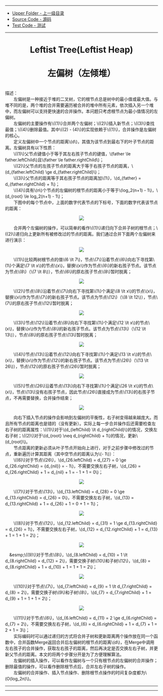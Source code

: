 --------
* [Upper Folder - 上一级目录](../)
* [Source Code - 源码](https://github.com/zhaochenyou/Way-to-Algorithm/blob/master/src/DataStructure/LeftistTree.hpp)
* [Test Code - 测试](https://github.com/zhaochenyou/Way-to-Algorithm/blob/master/src/DataStructure/LeftistTree.cpp)

--------

<div>
<h1 align="center">Leftist Tree(Leftist Heap)</h1>
<h1 align="center">左偏树（左倾堆）</h1>
<br>
描述： <br>
&emsp;&emsp;左偏树是一种接近于堆的二叉树，它的根节点总是树中的最小值或最大值。与堆不同的是，两个堆的合并需要遍历被合并的堆中所有元素，依次插入另一个堆中，而左偏树可以支持更快速的合并操作。本问题只考虑根节点为最小值情况的左偏树。 <br>
&emsp;&emsp;左偏树的主要操作有\((1)\)合并两个左偏树；\((2)\)插入新节点；\((3)\)查找最值；\((4)\)删除最值。其中\((2) - (4)\)的实现依赖于\((1)\)，合并操作是左偏树的核心。 <br>
&emsp;&emsp;定义左偏树中一个节点的距离\(d\)，其值为该节点到最右下的叶子节点的距离。左偏树具有以下性质： <br>
&emsp;&emsp;\((1)\)父节点键值小于等于其左右孩子节点的键值，\(father \le father.leftChild\)且\(father \le father.rightChild\)； <br>
&emsp;&emsp;\((2)\)父节点的左孩子节点的距离大于等于右孩子节点的距离，\(d_{father.leftChild} \ge d_{father.rightChild}\)； <br>
&emsp;&emsp;\((3)\)父节点的距离等于其右孩子节点的距离加\(1\)，\(d_{father} = d_{father.rightChild} + 1\)； <br>
&emsp;&emsp;\((4)\)具有\(n\)个节点的左偏树的根节点的距离小于等于\(log_2⁡(n+1) - 1\)，\(d_{root} \le log_2⁡(n+1) - 1\)； <br>
&emsp;&emsp;下图中的每个节点中，上面的数字代表节点的下标号，下面的数字代表该节点的距离： <br>
<p align="center"><img src="../res/LeftistTree1.png" /></p>
&emsp;&emsp;合并两个左偏树的操作，可以简单的看作\((1)\)递归向下合并子树的根节点；\((2)\)递归向上更新所有被修改过的节点的距离。我们通过合并下面两个左偏树来进行演示： <br>
<p align="center"><img src="../res/LeftistTree2.png" /></p>
&emsp;&emsp;\((1)\)比较两树根节点的值\(6 \lt 7\)，节点\(7\)沿着节点\(6\)向右下寻找第\(1\)个满足\(7 \lt x\)的节点\(x\)，替换\(x\)作为节点\(6\)的新右孩子节点。该节点为节点\(8\)（\(7 \lt 8\)），节点\(6\)的原右孩子节点\(8\)暂时脱离； <br>
<p align="center"><img src="../res/LeftistTree3.png" /></p>
&emsp;&emsp;\((2)\)节点\(8\)沿着节点\(7\)向右下寻找第\(1\)个满足\(8 \lt x\)的节点\(x\)，替换\(x\)作为节点\(7\)的新右孩子节点。该节点为节点\(12\)（\(8 \lt 12\)），节点\(7\)的原右孩子节点\(12\)暂时脱离； <br>
<p align="center"><img src="../res/LeftistTree4.png" /></p>
&emsp;&emsp;\((3)\)节点\(12\)沿着节点\(8\)向右下寻找第\(1\)个满足\(12 \lt x\)的节点\(x\)，替换\(x\)作为节点\(8\)的新右孩子节点。该节点为节点\(13\)（\(12 \lt 13\)），节点\(8\)的原右孩子节点\(13\)暂时脱离； <br>
<p align="center"><img src="../res/LeftistTree5.png" /></p>
&emsp;&emsp;\((4)\)节点\(13\)沿着节点\(12\)向右下寻找第\(1\)个满足\(13 \lt x\)的节点\(x\)，替换\(x\)作为节点\(12\)的新右孩子节点。该节点为节点\(26\)（\(13 \lt 26\)），节点\(12\)的原右孩子节点\(26\)暂时脱离； <br>
<p align="center"><img src="../res/LeftistTree6.png" /></p>
&emsp;&emsp;\((5)\)节点\(26\)沿着节点\(13\)向右下寻找第\(1\)个满足\(26 \lt x\)的节点\(x\)，节点\(13\)没有右孩子节点，因此节点\(26\)直接成为节点\(13\)的右孩子节点，不再需要替换，合并操作结束； <br>
<p align="center"><img src="../res/LeftistTree7.png" /></p>
&emsp;&emsp;向右下插入节点的操作会影响到左偏树的平衡性，右子树变得越来越庞大。而且所有节点的距离也是错的（没有更新）。实际上每一步合并操作后还需要检查左右子树的距离属性：\((1)\)对于\(d_{leftChild} \lt d_{rightChild}\)的情况，交换左右子树；\((2)\)对于\(d_{root} \neq d_{rightChild} + 1\)的情况，更新\(d_{root}\)。 <br>
&emsp;&emsp;节点距离的更新必须从叶子节点开始向上进行，对于之前步骤中修改过的节点，重新遍历计算其距离（其中空节点的距离认为\(- 1\)）： <br>
&emsp;&emsp;\((6)\)对于节点\(26\)，\(d_{26.leftChild} = d_{27} = 0 \ge d_{26.rightChild} = {d_{nil}} = - 1\)，不需要交换左右子树，\(d_{26} = d_{26.rightChild} + 1 = d_{nil} + 1 = - 1 + 1 = 0\)； <br>
<p align="center"><img src="../res/LeftistTree8.png" /></p>
&emsp;&emsp;\((7)\)对于节点\(13\)，\(d_{13.leftChild} = d_{28} = 0 \ge d_{13.rightChild} = d_{26} = 0\)，不需要交换左右子树，\(d_{13} = d_{13.rightChild} + 1 = d_{26} + 1 = 0 + 1 = 1\)； <br>
<p align="center"><img src="../res/LeftistTree9.png" /></p>
&emsp;&emsp;\((8)\)对于节点\(12\)，\(d_{12.leftChild} = d_{31} = 1 \ge d_{13.rightChild} = d_{26} = 1\)，不需要交换左右子树，\(d_{12} = d_{12.rightChild} + 1 = d_{13} + 1 = 1 + 1 = 2\)； <br>
<p align="center"><img src="../res/LeftistTree10.png" /></p>
&emsp;&esmp;\((9)\)对于节点\(8\)，\(d_{8.leftChild} = d_{10} = 1 \lt d_{8.rightChild} = d_{12} = 2\)，需要交换子树\(10\)和子树\(12\)，\(d_{8} = d_{8.rightChild} + 1 = d_{10} + 1 = 1 + 1 = 2\)； <br>
<p align="center"><img src="../res/LeftistTree10.png" /></p>
&emsp;&emsp;\((10)\)对于节点\(7\)，\(d_{7.leftChild} = d_{9} = 1 \lt d_{7.rightChild} = d_{8} = 2\)，需要交换子树\(9\)和子树\(8\)，\(d_{7} = d_{7.rightChild} + 1 = d_{9} + 1 = 1 + 1 = 2\)； <br>
<p align="center"><img src="../res/LeftistTree11.png" /></p>
&emsp;&emsp;\((11)\)对于节点\(6\)，\(d_{6.leftChild} = d_{11} = 2 \ge d_{6.rightChild} = d_{7} = 2\)，不需要交换左右子树，\(d_{6} = d_{6.rightChild} + 1 = d_{7} + 1 = 2 + 1 = 3\)； <br>
&emsp;&emsp;实际编码时可以通过递归的方式将合并子树和更新距离两个操作放在同一个函数中，合并函数Merge返回合并后左偏树的根节点的距离\(d\)，在Merge中调用左右孩子的合并操作，获取左右孩子的距离，然后再决定是否交换左右子树，并更新父节点的距离。本文的将两个步骤分开是为了方便理解算法。 <br>
&emsp;&emsp;左偏树的插入操作，可以看作左偏树与一个只有根节点的左偏树的合并操作；删除最值的操作，可以看作删除根节点后，合并左右子树的操作。 <br>
&emsp;&emsp;左偏树的合并操作、插入节点操作、删除根节点操作的时间复杂度都为\(O(log_2⁡n)\)。 <br>
</div>

--------
--------
